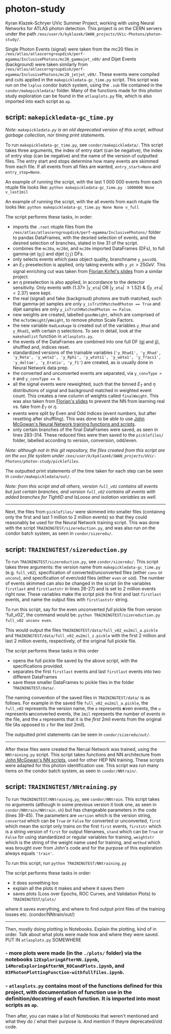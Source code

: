 # photon-study

Kyran Klazek-Schryer UVic Summer Project, working with using Neural Networks for ATLAS photon detection. This project is on the CERN servers under the path `/eos/user/k/kyklazek/SWAN_projects/UVic-Photons/photon-study/`.

Single Photon Events (signal) were taken from the mc20 files in `/eos/atlas/atlascerngroupdisk/perf-egamma/InclusivePhotons/mc20_gammajet_v09/` and Dijet Events (background) were taken similarly from `/eos/atlas/atlascerngroupdisk/perf-egamma/InclusivePhotons/mc20_jetjet_v09/`. These events were compiled and cuts applied in the `makepickledata-gc_time.py` script. This script was run on the `lxplus` condor batch system, using the `.sub` file contained in the `condor/makepickledata/` folder. Many of the functions made for this photon study exploration can be found in the `atlasplots.py` file, which is also imported into each script as `ap`.

## script: `makepickledata-gc_time.py`
*Note: `makepickledata.py` is an old deprecated version of this script, without garbage collection, nor timing print statements.*

To run `makepickledata-gc_time.py`, see `condor/makepickledata/`. This script takes three arguments, the index of entry start (can be negative), the index of entry stop (can be negative) and the name of the version of outputted files. The entry start and stops determine how many events are skimmed from each file. If all events from all files are wanted, `entry_start=None` and `entry_stop=None`.

An example of running the script, with the last 1 000 000 events from each ntuple file looks like: `python makepickledata-gc_time.py -1000000 None v_last1mil`

An example of running the script, with the all events from each ntuple file looks like: `python makepickledata-gc_time.py None None v_full`

The script performs these tasks, in order:
- imports the `.root` ntuple files from the `/eos/atlas/atlascerngroupdisk/perf-egamma/InclusivePhotons/` folder to pandas DataFrames, with the desried selection of events, and the desired selection of branches, stated in line 31 of the script.
- combines the `mc20a`, `mc20d`, and `mc20e` imported DataFrames (DFs), to full gamma-jet (`gj`) and dijet (`jj`) DFs.
- only selects events which pass object quality, branchname `y_passOQ`.
- an $E_T$ preselection is applied, only taking events with `y_pt`$>25GeV$. This signal enriching cut was taken from [Florian Kirfel's slides](https://indico.cern.ch/event/1076972/contributions/4531976/attachments/2310873/3932455/Photon%20ID%20ML.pdf) from a similar project.
- an $\eta$ preselection is also applied, in accordance to the detector sensitivity. Only events with ($1.37 ≥$ |`y_eta`| OR |`y_eta`| $≥ 1.52$) & (|`y_eta`| $< 2.37$) were kept.
- the real (signal) and fake (backgroud) photons are truth matched, such that gamma-jet samples are only `y_isTruthMatchedPhoton == True` and dijet samples are only `y_isTruthMatchedPhoton == False`.
- new weights are created, labelled `goodWeight`, which are comprised of the `mcTotWeight`/`yWeight`, to remove photon Scale Factors.
- the new variable `HadLeakage` is created out of the variables `y_Rhad` and `y_Rhad1`, with certain $\eta$ selections. To see in detail, look at the `makehadlist` function in `atlasplots.py`.
- the events of the DataFrames are combined into one full DF (gj and jj), shuffled and, indices reset.
- standardized versions of the trainable variables (`'y_Rhad1', 'y_Rhad', 'y_Reta', 'y_weta2', 'y_Rphi', 'y_wtots1', 'y_weta1', 'y_fracs1', 'y_deltae', 'y_Eratio', 'y_f1'`) are created, as is usually done in Neural Network data prep.
- the converted and unconverted events are separated, via `y_convType > 0` and `y_convType == 0`.
- all the signal events were reweighted, such that the binned $E_T$ and $\eta$ distributions of signal and background matched in weighted event count. This creates a new column of weights called `finalWeight`. This was also taken from [Florian's slides](https://indico.cern.ch/event/1076972/contributions/4531976/attachments/2310873/3932455/Photon%20ID%20ML.pdf) to prevent the NN from learning real vs. fake from $E_T$ or $\eta$.
- events were split by Even and Odd indices (event numbers, but after resetting after shuffling). This was done to be able to use [John McGowan's Neural Network training functions and scripts](https://gitlab.cern.ch/atlas-physics/sm/ew/wgamma-vbs-run2/analysis_scripts/-/tree/master/NN_training).
- only certain branches of the final DataFrames were saved, as seen in lines 283-314. These reduced files were then saved to the `picklefiles/` folder, labelled according to version, conversion, odd/even.

*Note: although not in this git repository, the files created from this script are on the `eos` file system under `/eos/user/k/kyklazek/SWAN_projects/UVic-Photons/photon-study/picklefiles`.*

The outputted print statements of the time taken for each step can be seen in `condor/makepickledata/out/`.

*Note: from this script and all others, version `full_v01` contains all events but just certain branches, and version `full_v02` contains all events with added branches for TightID and IsLoose and isolation variables as well.*

-----------------------------------------------------------------------------------------

Next, the files from `picklefiles/` were skimmed into smaller files (containng only the first and last 1 million to 2 million events) so that they could reasonably be used for the Neural Network training script. This was done with the script `TRAININGTEST/sizereduction.py`, and was also run on the condor batch system, as seen in `condor/sizeredu/`.

## script: `TRAININGTEST/sizereduction.py`

To run `TRAININGTEST/sizereduction.py`, see `condor/sizeredu/`. This script takes three arguments: the version name from `makepickledata-gc_time.py` (e.g. `full_v02`), specification of converted/unconverted files (either `conv` or `unconv`), and specification of even/odd files (either `even` or `odd`). The number of events skimmed can also be changed in the script (in the variables `firstlast` and `firstlaststr` in lines 26-27) and is set to 2 million events right now. These variables make the script pick the first and last `firstlast` events, and name the output files with `firstlaststr` string.

To run this script, say for the even unconverted *full* pickle file from version 'full_v02', the command would be: `python TRAININGTEST/sizereduction.py full_v02 unconv even`.

This would output the files `TRAININGTEST/data/full_v02_eu2mil_a.pickle` and `TRAININGTEST/data/full_v02_eu2mil_z.pickle` with the first 2 million and last 2 million events, respectively, of the original full pickle file.

The script performs these tasks in this order
- opens the full pickle file saved by the above script, with the specifications provided.
- separates the first `firstlast` events and last `firstlast` events into two different DataFrames
- save these smaller DataFrames to pickle files in the folder `TRAININGTEST/data/`.

The naming convention of the saved files in `TRAININGTEST/data/` is as follows. For example in the saved file `full_v02_eu2mil_a.pickle`, the `full_v02` represents the version name, the `e` represents **e**ven events, the `u` represents **u**nconverted events, the `2mil` represents the number of events in the file, and the `a` represents that it is the *first* 2mil events from the original file (As opposed to `z` for the *last* 2mil).

The outputted print statements can be seen in `condor/sizeredu/out/`.

-----------------------------------------------------------------------------------------
After these files were created the Nerual Network was trained, using the `NNtraining.py` script. This script takes functions and NN architecture from [John McGowan's NN scripts](https://gitlab.cern.ch/atlas-physics/sm/ew/wgamma-vbs-run2/analysis_scripts/-/tree/master/NN_training), used for other HEP NN training. These scripts were adapted for this photon identification use. This script was run many tiems on the condor batch system, as seen in `condor/NNtrain/`.

## script: `TRAININGTEST/NNtraining.py`

To run `TRAININGTEST/NNtraining.py`, see `condor/NNtrain`. This script takes no arguments (although in some previous version it took one, as seen in `condor/NNtrain/NNtrain.sh`) but has changeable parameters in the code (lines 39-45). The parameters are `version` which is the version string, `converted` which can be `True` or `False` for converted or unconverted, `first` which mean the script only trains on the first `first` events, `firststr` which is a string version of `first` for output filenames, `stand` which can be `True` or `False` for using standardized or regular variables for training, `weightstr` which is the string of the weight name used for training, and `method` which was brought over from John's code and for the purpose of this exploration always equals `'train'`.

To run this script, run `python TRAININGTEST/NNtraining.py`

The script performs these tasks in order:
- it does something too
- explain all the plots it makes and where it saves them
- saves plots (Loss over Epochs, ROC Curves, and Validation Plots) to `TRAININGTEST/plots/`

where it saves everything, and where to find output print files of the training losses etc. (condor/NNtrain/out/)

-----------------------------------------------------------------------------------------
Then, mostly doing plotting in Notebooks. Explain the plotting, kind of in order. Talk about what plots were made how and where they were saved.   PUT IN `atlasplots.py` SOMEWHERE

### - more plots were made (in the `./plots/` folder) via the notebooks `12ExploringAfterNN.ipynb`, `14MoreExploringAfterNN_ROCandPlots.ipynb`, and `03PhotonPlottingFunction-withfullfiles.ipynb`.
### - `atlasplots.py` contains most of the functions defined for this project, with documentation of function use in the definition/docstring of each function. It is imported into most scripts as `ap`.

Then after, you can make a list of Notebooks that weren't mentioned and what they do / what their purpose is. And mention if theyre deprecated/old code.